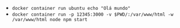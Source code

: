 - `docker container run ubuntu echo "Olá mundo"`
- `docker container run -p 12345:3000 -v $PWD/:/var/www/html -w /var/www/html node npm start`